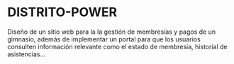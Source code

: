 # DISTRITO-POWER
Diseño de un sitio web para la la gestión de membresías y pagos de un gimnasio, además de implementar un portal para que los usuarios consulten información relevante como el estado de membresia, historial de asistencias...

